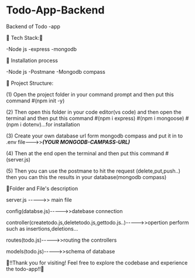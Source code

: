

# Todo-App-Backend
Backend of Todo -app


🌠 Tech Stack:🔮

   -Node js
   -express
   -mongodb


🌈 Installation process

   -Node js
   -Postmane
   -Mongodb compass 


📂 Project Structure:

   (1) Open the project folder in your command prompt and then put this command #(npm init -y)

   (2) Then open this folder in your code editor(vs code) and then open the terminal and then put this command
       #(npm i express) 
       #(npm i mongoose) 
       #(npm i dotenv)...for installation

   (3) Create your own database url form mongodb compass and put it in to .env file--->>***(YOUR MONGODB-CAMPASS-URL)***

   (4) Then at the end open the terminal and then put this command #(server.js)

   (5) Then you can use the postmane to hit the request (delete,put,push..) then you can this the results in your database(mongodb compass)


📂Folder and File's description

  server.js ----->> main file

  config(databse.js)----->>datebase connection

  controller(createtodo.js,deletetodo.js,gettodo.js..)----->>opertion perform such as insertions,deletions...

  routes(todo.js)----->>routing the controllers

  models(todo.js)----->>schema of database



🚀!!Thank you for visiting! Feel free to explore the codebase and experience the todo-app!!🚀

